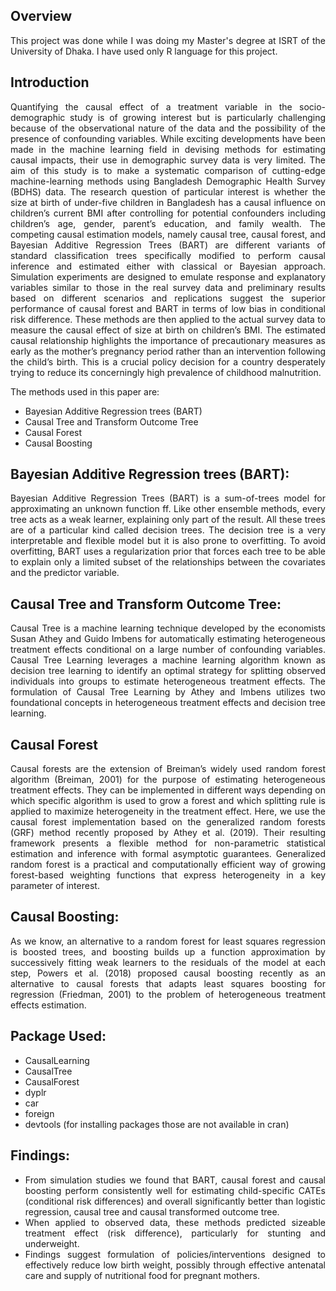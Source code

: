 ## Overview
<div align= "justify">This project was done while I was doing my Master's degree at ISRT of the University of Dhaka. I have used only R language for this project.
  
## Introduction
<div align= "justify">Quantifying the causal effect of a treatment variable in the socio-demographic study is of growing interest but is particularly challenging because of the observational nature of the data and the possibility of the presence of confounding variables. While exciting developments have been made in the machine learning field in devising methods for estimating causal impacts, their use in demographic survey data is very limited. The aim of this study is to make a systematic comparison of cutting-edge machine-learning methods using Bangladesh Demographic Health Survey (BDHS) data. The research question of particular interest is whether the size at birth of under-five children in Bangladesh has a causal influence on children’s current BMI after controlling for potential confounders including children’s age, gender, parent’s education, and family wealth. The competing causal estimation models, namely causal tree, causal forest, and Bayesian Additive Regression Trees (BART) are different variants of standard classification trees specifically modified to perform causal inference and estimated either with classical or Bayesian approach. Simulation experiments are designed to emulate response and explanatory variables similar to those in the real survey data and preliminary results based on different scenarios and replications suggest the superior performance of causal forest and BART in terms of low bias in conditional risk difference. These methods are then applied to the actual survey data to measure the causal effect of size at birth on children’s BMI. The estimated causal relationship highlights the importance of precautionary measures as early as the mother’s pregnancy period rather than an intervention following the child’s birth. This is a crucial policy decision for a country desperately trying to reduce its concerningly high prevalence of childhood malnutrition.</div> 

The methods used in this paper are:
*	Bayesian Additive Regression trees (BART)
*	Causal Tree and Transform Outcome Tree
*	Causal Forest
*	Causal Boosting

##	Bayesian Additive Regression trees (BART): 
<div align= "justify">Bayesian Additive Regression Trees (BART) is a sum-of-trees model for approximating an unknown function ff. Like other ensemble methods, every tree acts as a weak learner, explaining only part of the result. All these trees are of a particular kind called decision trees. The decision tree is a very interpretable and flexible model but it is also prone to overfitting. To avoid overfitting, BART uses a regularization prior that forces each tree to be able to explain only a limited subset of the relationships between the covariates and the predictor variable.</div> 

##	Causal Tree and Transform Outcome Tree: 
<div align= "justify">Causal Tree is a machine learning technique developed by the economists Susan Athey and Guido Imbens for automatically estimating heterogeneous treatment effects conditional on a large number of confounding variables. Causal Tree Learning leverages a machine learning algorithm known as decision tree learning to identify an optimal strategy for splitting observed individuals into groups to estimate heterogeneous treatment effects. The formulation of Causal Tree Learning by Athey and Imbens utilizes two foundational concepts in heterogeneous treatment effects and decision tree learning.</div> 


## Causal Forest
<div align= "justify">Causal forests are the extension of Breiman’s widely used random forest algorithm (Breiman, 2001) for the purpose of estimating heterogeneous treatment effects. They can be implemented in different ways depending on which specific algorithm is used to grow a forest and which splitting rule is applied to maximize heterogeneity in the treatment effect. Here, we use the causal forest implementation based on the generalized random forests (GRF) method recently proposed by Athey et al. (2019). Their resulting framework presents a flexible method for non-parametric statistical estimation and inference with formal asymptotic guarantees. Generalized random forest is a practical and computationally efficient way of growing forest-based weighting functions that express heterogeneity in a key parameter of interest.</div> 

##	Causal Boosting: 
<div align= "justify">As we know, an alternative to a random forest for least squares regression is boosted trees, and boosting builds up a function approximation by successively fitting weak learners to the residuals of the model at each step, Powers et al. (2018) proposed causal boosting recently as an alternative to causal forests that adapts least squares boosting for regression (Friedman, 2001) to the problem of heterogeneous treatment effects estimation.</div> 

## Package Used:
* CausalLearning
* CausalTree
* CausalForest
* dyplr
* car
* foreign
* devtools (for installing packages those are not available in cran)

## Findings: 
* <div align= "justify">From simulation studies we found that BART, causal forest and causal boosting perform consistently well for estimating child-specific CATEs (conditional risk differences) and overall significantly better than logistic regression, causal tree and causal transformed outcome tree.</div> 
* <div align= "justify">When applied to observed data, these methods predicted sizeable treatment effect (risk difference), particularly for stunting and underweight.</div>
* <div align= "justify">Findings suggest formulation of policies/interventions designed to effectively reduce low birth weight, possibly through effective antenatal care and supply of nutritional food for pregnant mothers.</div>
